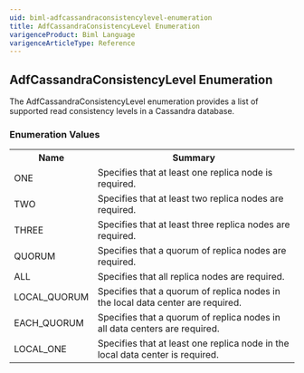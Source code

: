 ```yaml
---
uid: biml-adfcassandraconsistencylevel-enumeration
title: AdfCassandraConsistencyLevel Enumeration
varigenceProduct: Biml Language
varigenceArticleType: Reference
---
```


## AdfCassandraConsistencyLevel Enumeration<div class="LanguageSummary"><div class ="SummaryItem">The AdfCassandraConsistencyLevel enumeration provides a list of supported read consistency levels in a Cassandra database.</div></div><div class="EnumValueGroup">### Enumeration Values<table id="EnumValue" class="MemberList"><tbody><tr><th class="MemberNameColumnHeader">Name</th><th class="MemberSummaryColumnHeader">Summary</th></tr><tr class="cd0"><td class="MemberName">ONE</td><td class="MemberSummary"><div class ="SummaryItem">Specifies that at least one replica node is required.</div> </td></tr><tr class="cd1"><td class="MemberName">TWO</td><td class="MemberSummary"><div class ="SummaryItem">Specifies that at least two replica nodes are required.</div> </td></tr><tr class="cd0"><td class="MemberName">THREE</td><td class="MemberSummary"><div class ="SummaryItem">Specifies that at least three replica nodes are required.</div> </td></tr><tr class="cd1"><td class="MemberName">QUORUM</td><td class="MemberSummary"><div class ="SummaryItem">Specifies that a quorum of replica nodes are required.</div> </td></tr><tr class="cd0"><td class="MemberName">ALL</td><td class="MemberSummary"><div class ="SummaryItem">Specifies that all replica nodes are required.</div> </td></tr><tr class="cd1"><td class="MemberName">LOCAL_QUORUM</td><td class="MemberSummary"><div class ="SummaryItem">Specifies that a quorum of replica nodes in the local data center are required.</div> </td></tr><tr class="cd0"><td class="MemberName">EACH_QUORUM</td><td class="MemberSummary"><div class ="SummaryItem">Specifies that a quorum of replica nodes in all data centers are required.</div> </td></tr><tr class="cd1"><td class="MemberName">LOCAL_ONE</td><td class="MemberSummary"><div class ="SummaryItem">Specifies that at least one replica node in the local data center is required.</div> </td></tr></tbody></table></div>